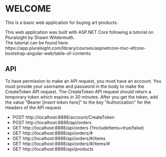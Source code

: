 <h1>WELCOME</h1>
<p>
  This is a basic web application for buying art products.
</p>
<p>
  This web application was built with ASP.NET Core following a tutorial on Pluralsight by Shawn Wildermuth.<br>
  The tutorial can be found here: https://app.pluralsight.com/library/courses/aspnetcore-mvc-efcore-bootstrap-angular-web/table-of-contents
</p>

<h2>API</h2>
<p>
  To have permission to make an API request, you must have an account. You must provide your username and password in the body to make the CreateToken API request.
  The CreateToken API request should return a temporary token which expires in 30 minutes.
  After you get the token, add the value "Bearer [<i>insert token here</i>]" to the key "Authorization" for the Headers of the API request.
</p>
<ul>
  <li>POST http://localhost:8888/account/CreateToken</li>
  <li>POST http://localhost:8888/api/orders</li>
  <li>GET http://localhost:8888/api/orders (?includeItems=true/false)</li>
  <li>GET http://localhost:8888/api/orders/#</li>
  <li>GET http://localhost:8888/api/orders/#/items</li>
  <li>GET http://localhost:8888/api/orders/#/items/#</li>
  <li>GET http://localhost:8888/api/products</li>
</ul>
